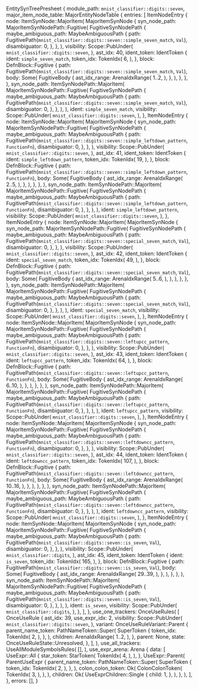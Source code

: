 EntitySynTreePresheet {
    module_path: `mnist_classifier::digits::seven`,
    major_item_node_table: MajorEntityNodeTable {
        entries: [
            ItemNodeEntry {
                node: ItemSynNode::MajorItem(
                    MajorItemSynNode {
                        syn_node_path: MajorItemSynNodePath::Fugitive(
                            FugitiveSynNodePath {
                                maybe_ambiguous_path: MaybeAmbiguousPath {
                                    path: FugitivePath(`mnist_classifier::digits::seven::simple_seven_match`, `Val`),
                                    disambiguator: 0,
                                },
                            },
                        ),
                        visibility: Scope::PubUnder(
                            `mnist_classifier::digits::seven`,
                        ),
                        ast_idx: 40,
                        ident_token: IdentToken {
                            ident: `simple_seven_match`,
                            token_idx: TokenIdx(
                                6,
                            ),
                        },
                        block: DefnBlock::Fugitive {
                            path: FugitivePath(`mnist_classifier::digits::seven::simple_seven_match`, `Val`),
                            body: Some(
                                FugitiveBody {
                                    ast_idx_range: ArenaIdxRange(
                                        1..2,
                                    ),
                                },
                            ),
                        },
                    },
                ),
                syn_node_path: ItemSynNodePath::MajorItem(
                    MajorItemSynNodePath::Fugitive(
                        FugitiveSynNodePath {
                            maybe_ambiguous_path: MaybeAmbiguousPath {
                                path: FugitivePath(`mnist_classifier::digits::seven::simple_seven_match`, `Val`),
                                disambiguator: 0,
                            },
                        },
                    ),
                ),
                ident: `simple_seven_match`,
                visibility: Scope::PubUnder(
                    `mnist_classifier::digits::seven`,
                ),
            },
            ItemNodeEntry {
                node: ItemSynNode::MajorItem(
                    MajorItemSynNode {
                        syn_node_path: MajorItemSynNodePath::Fugitive(
                            FugitiveSynNodePath {
                                maybe_ambiguous_path: MaybeAmbiguousPath {
                                    path: FugitivePath(`mnist_classifier::digits::seven::simple_leftdown_pattern`, `FunctionFn`),
                                    disambiguator: 0,
                                },
                            },
                        ),
                        visibility: Scope::PubUnder(
                            `mnist_classifier::digits::seven`,
                        ),
                        ast_idx: 41,
                        ident_token: IdentToken {
                            ident: `simple_leftdown_pattern`,
                            token_idx: TokenIdx(
                                19,
                            ),
                        },
                        block: DefnBlock::Fugitive {
                            path: FugitivePath(`mnist_classifier::digits::seven::simple_leftdown_pattern`, `FunctionFn`),
                            body: Some(
                                FugitiveBody {
                                    ast_idx_range: ArenaIdxRange(
                                        2..5,
                                    ),
                                },
                            ),
                        },
                    },
                ),
                syn_node_path: ItemSynNodePath::MajorItem(
                    MajorItemSynNodePath::Fugitive(
                        FugitiveSynNodePath {
                            maybe_ambiguous_path: MaybeAmbiguousPath {
                                path: FugitivePath(`mnist_classifier::digits::seven::simple_leftdown_pattern`, `FunctionFn`),
                                disambiguator: 0,
                            },
                        },
                    ),
                ),
                ident: `simple_leftdown_pattern`,
                visibility: Scope::PubUnder(
                    `mnist_classifier::digits::seven`,
                ),
            },
            ItemNodeEntry {
                node: ItemSynNode::MajorItem(
                    MajorItemSynNode {
                        syn_node_path: MajorItemSynNodePath::Fugitive(
                            FugitiveSynNodePath {
                                maybe_ambiguous_path: MaybeAmbiguousPath {
                                    path: FugitivePath(`mnist_classifier::digits::seven::special_seven_match`, `Val`),
                                    disambiguator: 0,
                                },
                            },
                        ),
                        visibility: Scope::PubUnder(
                            `mnist_classifier::digits::seven`,
                        ),
                        ast_idx: 42,
                        ident_token: IdentToken {
                            ident: `special_seven_match`,
                            token_idx: TokenIdx(
                                49,
                            ),
                        },
                        block: DefnBlock::Fugitive {
                            path: FugitivePath(`mnist_classifier::digits::seven::special_seven_match`, `Val`),
                            body: Some(
                                FugitiveBody {
                                    ast_idx_range: ArenaIdxRange(
                                        5..6,
                                    ),
                                },
                            ),
                        },
                    },
                ),
                syn_node_path: ItemSynNodePath::MajorItem(
                    MajorItemSynNodePath::Fugitive(
                        FugitiveSynNodePath {
                            maybe_ambiguous_path: MaybeAmbiguousPath {
                                path: FugitivePath(`mnist_classifier::digits::seven::special_seven_match`, `Val`),
                                disambiguator: 0,
                            },
                        },
                    ),
                ),
                ident: `special_seven_match`,
                visibility: Scope::PubUnder(
                    `mnist_classifier::digits::seven`,
                ),
            },
            ItemNodeEntry {
                node: ItemSynNode::MajorItem(
                    MajorItemSynNode {
                        syn_node_path: MajorItemSynNodePath::Fugitive(
                            FugitiveSynNodePath {
                                maybe_ambiguous_path: MaybeAmbiguousPath {
                                    path: FugitivePath(`mnist_classifier::digits::seven::leftupcc_pattern`, `FunctionFn`),
                                    disambiguator: 0,
                                },
                            },
                        ),
                        visibility: Scope::PubUnder(
                            `mnist_classifier::digits::seven`,
                        ),
                        ast_idx: 43,
                        ident_token: IdentToken {
                            ident: `leftupcc_pattern`,
                            token_idx: TokenIdx(
                                64,
                            ),
                        },
                        block: DefnBlock::Fugitive {
                            path: FugitivePath(`mnist_classifier::digits::seven::leftupcc_pattern`, `FunctionFn`),
                            body: Some(
                                FugitiveBody {
                                    ast_idx_range: ArenaIdxRange(
                                        6..10,
                                    ),
                                },
                            ),
                        },
                    },
                ),
                syn_node_path: ItemSynNodePath::MajorItem(
                    MajorItemSynNodePath::Fugitive(
                        FugitiveSynNodePath {
                            maybe_ambiguous_path: MaybeAmbiguousPath {
                                path: FugitivePath(`mnist_classifier::digits::seven::leftupcc_pattern`, `FunctionFn`),
                                disambiguator: 0,
                            },
                        },
                    ),
                ),
                ident: `leftupcc_pattern`,
                visibility: Scope::PubUnder(
                    `mnist_classifier::digits::seven`,
                ),
            },
            ItemNodeEntry {
                node: ItemSynNode::MajorItem(
                    MajorItemSynNode {
                        syn_node_path: MajorItemSynNodePath::Fugitive(
                            FugitiveSynNodePath {
                                maybe_ambiguous_path: MaybeAmbiguousPath {
                                    path: FugitivePath(`mnist_classifier::digits::seven::leftdowncc_pattern`, `FunctionFn`),
                                    disambiguator: 0,
                                },
                            },
                        ),
                        visibility: Scope::PubUnder(
                            `mnist_classifier::digits::seven`,
                        ),
                        ast_idx: 44,
                        ident_token: IdentToken {
                            ident: `leftdowncc_pattern`,
                            token_idx: TokenIdx(
                                107,
                            ),
                        },
                        block: DefnBlock::Fugitive {
                            path: FugitivePath(`mnist_classifier::digits::seven::leftdowncc_pattern`, `FunctionFn`),
                            body: Some(
                                FugitiveBody {
                                    ast_idx_range: ArenaIdxRange(
                                        10..16,
                                    ),
                                },
                            ),
                        },
                    },
                ),
                syn_node_path: ItemSynNodePath::MajorItem(
                    MajorItemSynNodePath::Fugitive(
                        FugitiveSynNodePath {
                            maybe_ambiguous_path: MaybeAmbiguousPath {
                                path: FugitivePath(`mnist_classifier::digits::seven::leftdowncc_pattern`, `FunctionFn`),
                                disambiguator: 0,
                            },
                        },
                    ),
                ),
                ident: `leftdowncc_pattern`,
                visibility: Scope::PubUnder(
                    `mnist_classifier::digits::seven`,
                ),
            },
            ItemNodeEntry {
                node: ItemSynNode::MajorItem(
                    MajorItemSynNode {
                        syn_node_path: MajorItemSynNodePath::Fugitive(
                            FugitiveSynNodePath {
                                maybe_ambiguous_path: MaybeAmbiguousPath {
                                    path: FugitivePath(`mnist_classifier::digits::seven::is_seven`, `Val`),
                                    disambiguator: 0,
                                },
                            },
                        ),
                        visibility: Scope::PubUnder(
                            `mnist_classifier::digits`,
                        ),
                        ast_idx: 45,
                        ident_token: IdentToken {
                            ident: `is_seven`,
                            token_idx: TokenIdx(
                                165,
                            ),
                        },
                        block: DefnBlock::Fugitive {
                            path: FugitivePath(`mnist_classifier::digits::seven::is_seven`, `Val`),
                            body: Some(
                                FugitiveBody {
                                    ast_idx_range: ArenaIdxRange(
                                        29..39,
                                    ),
                                },
                            ),
                        },
                    },
                ),
                syn_node_path: ItemSynNodePath::MajorItem(
                    MajorItemSynNodePath::Fugitive(
                        FugitiveSynNodePath {
                            maybe_ambiguous_path: MaybeAmbiguousPath {
                                path: FugitivePath(`mnist_classifier::digits::seven::is_seven`, `Val`),
                                disambiguator: 0,
                            },
                        },
                    ),
                ),
                ident: `is_seven`,
                visibility: Scope::PubUnder(
                    `mnist_classifier::digits`,
                ),
            },
        ],
    },
    use_one_trackers: OnceUseRules(
        [
            OnceUseRule {
                ast_idx: 39,
                use_expr_idx: 2,
                visibility: Scope::PubUnder(
                    `mnist_classifier::digits::seven`,
                ),
                variant: OnceUseRuleVariant::Parent {
                    parent_name_token: PathNameToken::Super(
                        SuperToken {
                            token_idx: TokenIdx(
                                2,
                            ),
                        },
                    ),
                    children: ArenaIdxRange(
                        1..2,
                    ),
                },
                parent: None,
                state: OnceUseRuleState::Unresolved,
            },
        ],
    ),
    use_all_trackers: UseAllModuleSymbolsRules(
        [],
    ),
    use_expr_arena: Arena {
        data: [
            UseExpr::All {
                star_token: StarToken(
                    TokenIdx(
                        4,
                    ),
                ),
            },
            UseExpr::Parent(
                ParentUseExpr {
                    parent_name_token: PathNameToken::Super(
                        SuperToken {
                            token_idx: TokenIdx(
                                2,
                            ),
                        },
                    ),
                    colon_colon_token: Ok(
                        ColonColonToken(
                            TokenIdx(
                                3,
                            ),
                        ),
                    ),
                    children: Ok(
                        UseExprChildren::Single {
                            child: 1,
                        },
                    ),
                },
            ),
        ],
    },
    errors: [],
}